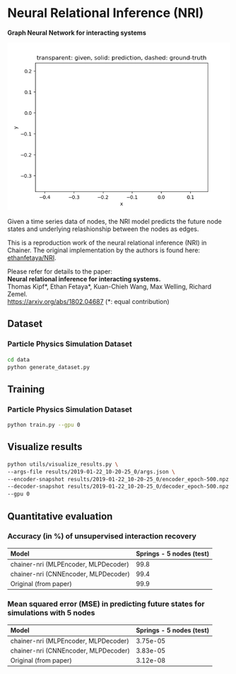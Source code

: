 # Neural Relational Inference (NRI)

**Graph Neural Network for interacting systems**

![](images/result.gif)

Given a time series data of nodes, the NRI model predicts the future node states and underlying relashionship between the nodes as edges.

This is a reproduction work of the neural relational inference (NRI) in Chainer. The original implementation by the authors is found here: [ethanfetaya/NRI](https://github.com/ethanfetaya/NRI).

Please refer for details to the paper:<br />
**Neural relational inference for interacting systems.**<br />
Thomas Kipf*, Ethan Fetaya*, Kuan-Chieh Wang, Max Welling, Richard Zemel.<br />
https://arxiv.org/abs/1802.04687 (*: equal contribution)<br />

## Dataset

### Particle Physics Simulation Dataset

```bash
cd data
python generate_dataset.py
```

## Training

### Particle Physics Simulation Dataset

```bash
python train.py --gpu 0
```

## Visualize results

```bash
python utils/visualize_results.py \
--args-file results/2019-01-22_10-20-25_0/args.json \
--encoder-snapshot results/2019-01-22_10-20-25_0/encoder_epoch-500.npz \
--decoder-snapshot results/2019-01-22_10-20-25_0/decoder_epoch-500.npz \
--gpu 0
```

## Quantitative evaluation

### Accuracy (in %) of unsupervised interaction recovery

| Model                                  | Springs - 5 nodes (test) |
|:---------------------------------------|:-------------------------|
| chainer-nri (MLPEncoder, MLPDecoder)   | 99.8                     |
| chainer-nri (CNNEncoder, MLPDecoder)   | 99.4                     |
| Original (from paper)                  | 99.9                     |

### Mean squared error (MSE) in predicting future states for simulations with 5 nodes

| Model                                  | Springs - 5 nodes (test) |
|:---------------------------------------|:-------------------------|
| chainer-nri (MLPEncoder, MLPDecoder)   | 3.75e-05                 |
| chainer-nri (CNNEncoder, MLPDecoder)   | 3.83e-05                 |
| Original (from paper)                  | 3.12e-08                 |